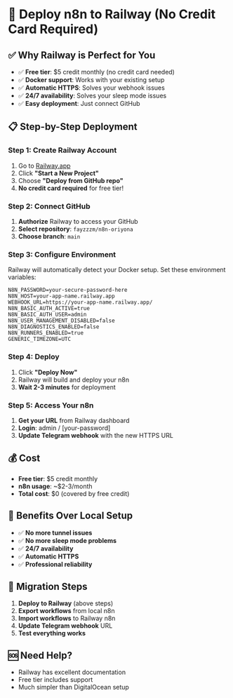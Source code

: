 # 🚀 Deploy n8n to Railway (No Credit Card Required)

## ✅ **Why Railway is Perfect for You**

- ✅ **Free tier**: $5 credit monthly (no credit card needed)
- ✅ **Docker support**: Works with your existing setup
- ✅ **Automatic HTTPS**: Solves your webhook issues
- ✅ **24/7 availability**: Solves your sleep mode issues
- ✅ **Easy deployment**: Just connect GitHub

## 📋 **Step-by-Step Deployment**

### **Step 1: Create Railway Account**
1. Go to [Railway.app](https://railway.app)
2. Click **"Start a New Project"**
3. Choose **"Deploy from GitHub repo"**
4. **No credit card required** for free tier!

### **Step 2: Connect GitHub**
1. **Authorize** Railway to access your GitHub
2. **Select repository**: `fayzzzm/n8n-oriyona`
3. **Choose branch**: `main`

### **Step 3: Configure Environment**
Railway will automatically detect your Docker setup. Set these environment variables:

```
N8N_PASSWORD=your-secure-password-here
N8N_HOST=your-app-name.railway.app
WEBHOOK_URL=https://your-app-name.railway.app/
N8N_BASIC_AUTH_ACTIVE=true
N8N_BASIC_AUTH_USER=admin
N8N_USER_MANAGEMENT_DISABLED=false
N8N_DIAGNOSTICS_ENABLED=false
N8N_RUNNERS_ENABLED=true
GENERIC_TIMEZONE=UTC
```

### **Step 4: Deploy**
1. Click **"Deploy Now"**
2. Railway will build and deploy your n8n
3. **Wait 2-3 minutes** for deployment

### **Step 5: Access Your n8n**
1. **Get your URL** from Railway dashboard
2. **Login**: admin / [your-password]
3. **Update Telegram webhook** with the new HTTPS URL

## 💰 **Cost**
- **Free tier**: $5 credit monthly
- **n8n usage**: ~$2-3/month
- **Total cost**: $0 (covered by free credit)

## 🎯 **Benefits Over Local Setup**
- ✅ **No more tunnel issues**
- ✅ **No more sleep mode problems**
- ✅ **24/7 availability**
- ✅ **Automatic HTTPS**
- ✅ **Professional reliability**

## 🔧 **Migration Steps**
1. **Deploy to Railway** (above steps)
2. **Export workflows** from local n8n
3. **Import workflows** to Railway n8n
4. **Update Telegram webhook** URL
5. **Test everything works**

## 🆘 **Need Help?**
- Railway has excellent documentation
- Free tier includes support
- Much simpler than DigitalOcean setup 